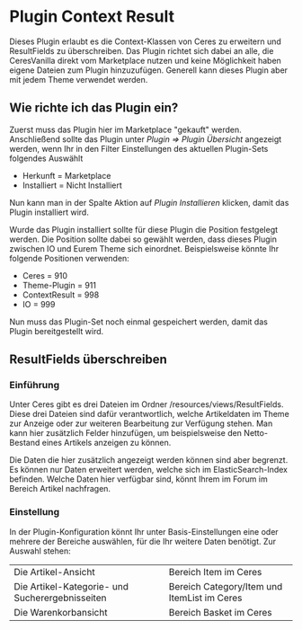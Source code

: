 # Plugin Context Result

Dieses Plugin erlaubt es die Context-Klassen von Ceres zu erweitern und ResultFields zu überschreiben. Das Plugin richtet sich dabei an alle, die CeresVanilla direkt vom Marketplace nutzen und keine Möglichkeit haben eigene Dateien zum Plugin hinzuzufügen. Generell kann dieses Plugin aber mit jedem Theme verwendet werden.

## Wie richte ich das Plugin ein?
Zuerst muss das Plugin hier im Marketplace "gekauft" werden. Anschließend sollte das Plugin unter *Plugin => Plugin Übersicht* angezeigt werden, wenn Ihr in den Filter Einstellungen des aktuellen Plugin-Sets folgendes Auswählt
- Herkunft = Marketplace
- Installiert = Nicht Installiert

Nun kann man in der Spalte Aktion auf *Plugin Installieren* klicken, damit das Plugin installiert wird.

Wurde das Plugin installiert sollte für diese Plugin die Position festgelegt werden. Die Position sollte dabei so gewählt werden, dass dieses Plugin zwischen IO und Eurem Theme sich einordnet. Beispielsweise könnte Ihr folgende Positionen verwenden:

- Ceres = 910
- Theme-Plugin = 911
- ContextResult = 998
- IO = 999

Nun muss das Plugin-Set noch einmal gespeichert werden, damit das Plugin bereitgestellt wird.

## ResultFields überschreiben
### Einführung
Unter Ceres gibt es drei Dateien im Ordner /resources/views/ResultFields. Diese drei Dateien sind dafür verantwortlich, welche Artikeldaten im Theme zur Anzeige oder zur weiteren Bearbeitung zur Verfügung stehen. Man kann hier zusätzlich Felder hinzufügen, um beispielsweise den Netto-Bestand eines Artikels anzeigen zu können.

Die Daten die hier zusätzlich angezeigt werden können sind aber begrenzt. Es können nur Daten erweitert werden, welche sich im ElasticSearch-Index befinden. Welche Daten hier verfügbar sind, könnt Ihrem im Forum im Bereich Artikel nachfragen.

### Einstellung
In der Plugin-Konfiguration könnt Ihr unter Basis-Einstellungen eine oder mehrere der Bereiche auswählen, für die Ihr weitere Daten benötigt. Zur Auswahl stehen:

<table>
<tr>
<td>Die Artikel-Ansicht</td>
<td>Bereich Item im Ceres</td>
</tr>
<tr>
<td>Die Artikel-Kategorie- und Sucherergebnisseiten</td>
<td>Bereich Category/Item und ItemList im Ceres</td>
</tr>
<tr>
<td>Die Warenkorbansicht</td>
<td>Bereich Basket im Ceres</td>
</tr>
</table>
